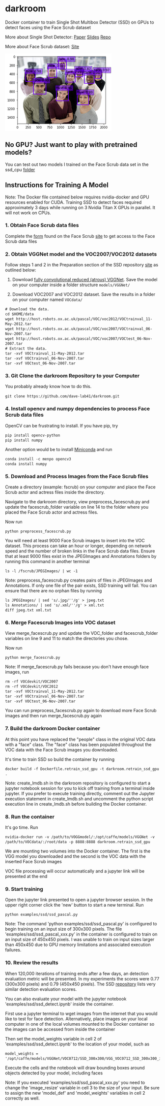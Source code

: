 # darkroom

Docker container to train Single Shot Multibox Detector (SSD) on GPUs to detect faces using the Face Scrub dataset 

More about Single Shot Detector: [Paper](http://arxiv.org/abs/1512.02325)
[Slides](http://www.cs.unc.edu/~wliu/papers/ssd_eccv2016_slide.pdf)
[Repo](https://github.com/weiliu89/caffe/tree/ssd)

More about Face Scrub dataset: [Site](http://www.vintage.winklerbros.net/facescrub.html)

<img src="assets/example_detected.png" width=347 height=252 alt="example of detected faces" />

## No GPU? Just want to play with pretrained models?

You can test out two models I trained on the Face Scrub data set in the ssd_cpu [folder](https://github.com/dave-lab41/darkroom/tree/master/ssd_cpu)

## Instructions for Training A Model

Note: The Docker file contained below requires nvidia-docker and GPU resources enabled for CUDA. Training SSD to detect faces required approximately 3 days while running on 3 Nvidia Titan X GPUs in parallel. It will not work on CPUs. 

### 1. Obtain Face Scrub data files

Complete the [form](http://form.jotform.me/form/43268445913460) found on the Face Scrub [site](http://www.vintage.winklerbros.net/facescrub.html) to get access to the Face Scrub data files

### 2. Obtain VGGNet model and the VOC2007/VOC2012 datasets

Follow steps 1 and 2 in the Preparation section of the SSD repository [site](https://github.com/weiliu89/caffe/tree/ssd) as outlined below:

1. Download [fully convolutional reduced (atrous) VGGNet](https://gist.github.com/weiliu89/2ed6e13bfd5b57cf81d6). Save the model on your computer inside a folder structure `models/VGGNet/`

2. Download VOC2007 and VOC2012 dataset. Save the results in a folder on your computer named `VOCdata/`
  ```Shell
  # Download the data.
  cd $HOME/data
  wget http://host.robots.ox.ac.uk/pascal/VOC/voc2012/VOCtrainval_11-May-2012.tar
  wget http://host.robots.ox.ac.uk/pascal/VOC/voc2007/VOCtrainval_06-Nov-2007.tar
  wget http://host.robots.ox.ac.uk/pascal/VOC/voc2007/VOCtest_06-Nov-2007.tar
  # Extract the data.
  tar -xvf VOCtrainval_11-May-2012.tar
  tar -xvf VOCtrainval_06-Nov-2007.tar
  tar -xvf VOCtest_06-Nov-2007.tar
  ```

### 3. Git Clone the darkroom Repository to your Computer

You probably already know how to do this.

```git clone https://github.com/dave-lab41/darkroom.git```

### 4. Install opencv and numpy dependencies to process Face Scrub data files

OpenCV can be frustrating to install. If you have pip, try

```Shell
pip install opencv-python
pip install numpy
```
Another option would be to install [Miniconda](https://conda.io/miniconda.html) and run

```Shell
conda install -c menpo opencv3
conda install numpy
```

### 5. Download and Process Images from the Face Scrub files 

Create a directory (example: fscrub) on your computer and place the Face Scrub actor and actress files inside the directory.

Navigate to the darkroom directory, view preprocess_facescrub.py and update the facescrub_folder variable on line 14 to the folder where you placed the Face Scrub actor and actress files.

Now run  

```Shell
python preprocess_facescrub.py
``` 
You will need at least 9000 Face Scrub images to insert into the VOC dataset. This process can take an hour or longer, depending on network speed and the number of broken links in the Face Scrub data files. Ensure that at least 9000 files exist in the JPEGImages and Annotations folders by running this command in another terminal

```Shell
ls -l /fscrub/JPEGImages/ | wc -1
```

Note: preprocess_facescrub.py creates pairs of files in JPEGImages and Annotations. If only one file of the pair exists, SSD training will fail. You can ensure that there are no orphan files by running

```Shell
ls JPEGImages/ | sed 's/.jpg/''/g' > jpeg.txt
ls Annotations/ | sed 's/.xml/''/g' > xml.txt
diff jpeg.txt xml.txt 
```

### 6. Merge Facescrub Images into VOC dataset

View merge_facescrub.py and update the VOC_folder and facescrub_folder variables on line 9 and 11 to match the directories you chose. 

Now run 
```Shell
python merge_facescrub.py
```

Note: If merge_facescrub.py fails because you don't have enough face images, run

```Shell
rm -rf VOCdevkit/VOC2007
rm -rf VOCdevkit/VOC2012
tar -xvf VOCtrainval_11-May-2012.tar
tar -xvf VOCtrainval_06-Nov-2007.tar
tar -xvf VOCtest_06-Nov-2007.tar
```

You can run preprocess_facescrub.py again to download more Face Scrub images and then run merge_facescrub.py again


### 7. Build the darkroom Docker container

At this point you have replaced the "people" class in the original VOC data with a "face" class. The "face" class has been populated throughout the VOC data with the Face Scrub images you downloaded.

It's time to train SSD so build the container by running

```Shell
docker build -f Dockerfile.retrain_ssd_gpu -t darkroom.retrain_ssd_gpu .
```

Note: create_lmdb.sh in the darkroom repository is configured to start a jupyter notebook session for you to kick off training from a terminal inside jupyter. If you prefer to execute training directly, comment out the Jupyter execution statement in create_lmdb.sh and uncomment the python script execution line in create_lmdb.sh before building the Docker container.

### 8. Run the container

It's go time. Run

```Shell
nvidia-docker run -v /path/to/VOGGmodel/:/opt/caffe/models/VGGNet -v /path/to/VOCdata/:/root/data -p 8888:8888 darkroom.retrain_ssd_gpu
```
We are mounting two volumes into the Docker container. The first is the VGG model you downloaded and the second is the VOC data with the inserted Face Scrub images 

VOC file processing will occur automatically and a jupyter link will be presented at the end

### 9. Start training

Open the jupyter link presented to open a jupyter browser session. In the upper right corner click the 'new' button to start a new terminal. Run

```Shell
python examples/ssd/ssd_pascal.py
```

Note: The command 'python examples/ssd/ssd_pascal.py' is configured to begin training on an input size of 300x300 pixels. The file 'examples/ssd/ssd_pascal_xxx.py' in the container is configured to train on an input size of 450x450 pixels. I was unable to train on input sizes larger than 450x450 due to GPU memory limitations and associated execution failures. 

### 10. Review the results

When 120,000 iterations of training ends after a few days, an detection evaluation metric will be presented. In my experiments the scores were 0.77 (300x300 pixels) and 0.79 (450x450 pixels). The SSD [repository](https://github.com/weiliu89/caffe/tree/ssd) lists very similar detection evaluation scores. 

You can also evaluate your model with the jupyter notebook 'examples/ssd/ssd_detect.ipynb' inside the container.

First use a jupyter terminal to wget images from the internet that you would like to test for face detection. Alternatively, place images on your local computer in one of the local volumes mounted to the Docker container so the images can be accessed from inside the container

Then set the model_weights variable in cell 2 of 'examples/ssd/ssd_detect.ipynb' to the location of your model, such as

```Shell 
model_weights = '/opt/caffe/models/VGGNet/VOC0712/SSD_300x300/VGG_VOC0712_SSD_300x300_iter_120000.caffemodel'
```

Execute the cells and the notebook will draw bounding boxes around objects detected by your model, including faces

Note: If you executed 'examples/ssd/ssd_pascal_xxx.py' you need to change the 'image_resize' variable in cell 3 to the size of your input. Be sure to assign the new 'model_def' and 'model_weights' variables in cell 2 correctly as well.



